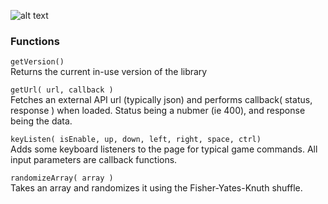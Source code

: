 ![alt text](https://onitz.github.io/npm-wetbox/trump.svg "Make Prototypes Great Again.")

### Functions ### 
`getVersion()`  
Returns the current in-use version of the library

`getUrl( url, callback )`  
Fetches an external API url (typically json) and performs callback( status, response ) when loaded. Status being a nubmer (ie 400), and response being the data.

`keyListen( isEnable, up, down, left, right, space, ctrl)`  
Adds some keyboard listeners to the page for typical game commands. All input parameters are callback functions.

`randomizeArray( array )`  
Takes an array and randomizes it using the Fisher-Yates-Knuth shuffle.
